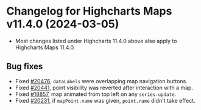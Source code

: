 # Changelog for Highcharts Maps v11.4.0 (2024-03-05)

- Most changes listed under Highcharts 11.4.0 above also apply to Highcharts Maps 11.4.0.

## Bug fixes
- Fixed [#20476](https://github.com/highcharts/highcharts/issues/20476), `dataLabels` were overlapping map navigation buttons.
- Fixed [#20441](https://github.com/highcharts/highcharts/issues/20441), point visibility was reverted after interaction with a map.
- Fixed [#18857](https://github.com/highcharts/highcharts/issues/18857), map animated from top left on any `series.update`.
- Fixed [#20231](https://github.com/highcharts/highcharts/issues/20231), if `mapPoint.name` was given, `point.name` didn't take effect.
